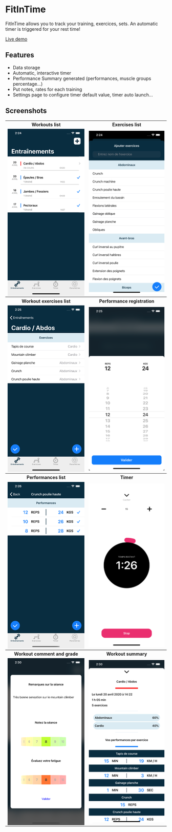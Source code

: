 # FitInTime

FitInTime allows you to track your training, exercices, sets. An automatic timer is triggered for your rest time!

[Live demo](https://www.youtube.com/watch?v=6pxFXjwlL88)

## Features
  - Data storage
  - Automatic, interactive timer
  - Performance Summary generated (performances, muscle groups percentage...)
  - Put notes, rates for each training
  - Settings page to configure timer default value, timer auto launch...

## Screenshots

<table style="width:100%">
  <tr>
    <th>Workouts list </th>
    <th>Exercises list</th> 
  </tr>
  <tr>
    <td><img src="FitInTime/Screenshots/1.png" align="middle"></td> 
    <td><img src="FitInTime/Screenshots/2.png" align="middle"></td> 
  </tr>
    <tr>
    <th>Workout exercises list </th>
    <th>Performance registration</th> 
  </tr>
  <tr>
    <td><img src="FitInTime/Screenshots/3.png" align="middle"></td> 
    <td><img src="FitInTime/Screenshots/4.png" align="middle"></td> 
  </tr>
  <tr>
    <th>Performances list </th>
    <th>Timer</th> 
  </tr>
  <tr>
    <td><img src="FitInTime/Screenshots/5.png" align="middle"></td> 
    <td><img src="FitInTime/Screenshots/6.png" align="middle"></td> 
  </tr>
    <tr>
    <th>Workout comment and grade </th>
    <th>Workout summary</th> 
  </tr>
  <tr>
    <td><img src="FitInTime/Screenshots/7.png" align="middle"></td> 
    <td><img src="FitInTime/Screenshots/8.png" align="middle"></td> 
  </tr>
</table>
